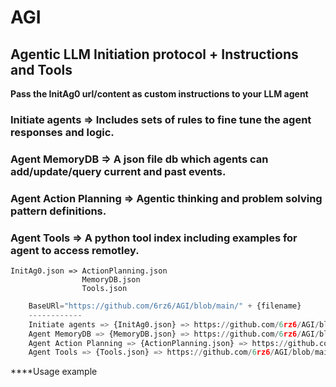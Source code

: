 # AGI
## Agentic LLM Initiation protocol + Instructions and Tools 

**Pass the InitAg0 url/content as custom instructions to your LLM agent**

### Initiate agents => Includes sets of rules to fine tune the agent responses and logic.
### Agent MemoryDB => A json file db which agents can add/update/query current and past events.
### Agent Action Planning => Agentic thinking and problem solving pattern definitions.
### Agent Tools => A python tool index including examples for agent to access remotley.

```
InitAg0.json => ActionPlanning.json
                MemoryDB.json
                Tools.json
```

```python
    BaseURl="https://github.com/6rz6/AGI/blob/main/" + {filename}
    ------------
    Initiate agents => {InitAg0.json} => https://github.com/6rz6/AGI/blob/main/InitAg0.json
    Agent MemoryDB => {MemoryDB.json} => https://github.com/6rz6/AGI/blob/main/MemoryDB.json
    Agent Action Planning => {ActionPlanning.json} => https://github.com/6rz6/AGI/blob/main/ActionPlanning.json
    Agent Tools => {Tools.json} => https://github.com/6rz6/AGI/blob/main/Tools.json
```

****Usage example 



